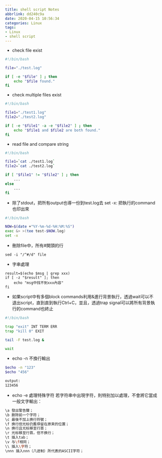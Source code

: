```yaml
---
title: shell script Notes
abbrlink: dd240c9a
date: 2020-04-15 10:56:34
categories: Linux
tags:
- Linux
- shell script
---
```

* check file exist
```bash
#!/bin/bash

file="./test.log"

if [ -e "$file" ] ; then
    echo "$file found."
fi
```

* check multiple files exist
```bash
#!/bin/bash

file1="./test1.log"
file2="./test2.log"

if [ -e "$file1" -a -e "$file2" ] ; then
    echo "$file1 and $file2 are both found."
fi
```

* read file and compare string
```bash
#!/bin/bash

file1=`cat ./test1.log`
file2=`cat ./test2.log`

if [ "$file1" != "$file2" ] ; then
    ...
else
    ...
fi
```

* 除了stdout，把所有output也導一份到test.log去
set -x: 把執行的command也印出來
```bash
#!/bin/bash

NOW=$(date +"%Y-%m-%d-%H:%M:%S")
exec &> >(tee test-$NOW.log)
set -x
```

* 刪除file中，所有#開頭的行
```
sed -i "/^#/d" file
```

* 字串處理
```
result=$(echo $msg | grep xxx)
if [ -z "$result" ]; then
    echo "msg中找不到xxx內容"
fi
```

* 如果script中有多個block commands利用&進行背景執行，透過wait可以不退出script，直到直到執行Ctrl+C，並且，透過trap signal可以將所有背景執行的command也終止
```bash
#!/bin/bash

trap "exit" INT TERM ERR
trap "kill 0" EXIT

tail -F test.log &

wait
```

* echo -n 不換行輸出
```bash
$echo -n "123"
$echo "456"

output: 
123456
```

* echo -e 處理特殊字符
若字符串中出現字符，則特别加以處理，不會將它當成一般文字輸出：
```bash
\a 發出警告聲；
\b 删除前一个字符；
\c 最後不加上换行符號；
\f 换行但光标仍舊停留在原来的位置；
\n 换行且光标移至行首；
\r 光标移至行首，但不换行；
\t 插入tab；
\v 与\f相同；
\\ 插入\字符；
\nnn 插入nnn（八进制）所代表的ASCII字符；
```